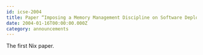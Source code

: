 ```yaml
---
id: icse-2004
title: Paper “Imposing a Memory Management Discipline on Software Deployment” accepted for presentation at ICSE 2004! 
date: 2004-01-16T00:00:00.000Z
category: announcements
---
```

The first Nix paper.
